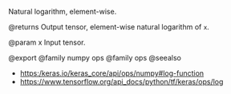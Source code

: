 Natural logarithm, element-wise.

@returns
    Output tensor, element-wise natural logarithm of `x`.

@param x
Input tensor.

@export
@family numpy ops
@family ops
@seealso
+ <https:/keras.io/keras_core/api/ops/numpy#log-function>
+ <https://www.tensorflow.org/api_docs/python/tf/keras/ops/log>
